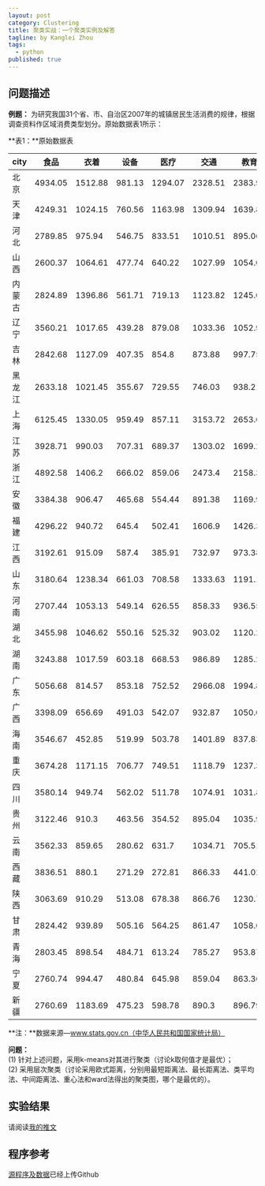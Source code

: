 ```yaml
---
layout: post
category: Clustering
title: 聚类实战：一个聚类实例及解答
tagline: by Kanglei Zhou
tags: 
  - python
published: true
---
```


## 问题描述  
**例题：**  为研究我国31个省、市、自治区2007年的城镇居民生活消费的规律，根据调查资料作区域消费类型划分。原始数据表1所示：

**表1：**原始数据表

| city | 食品       | 衣着       | 设备      | 医疗       | 交通       | 教育       | 居住       | 杂项      |
|------|----------|----------|---------|----------|----------|----------|----------|---------|
| 北京   | 4934\.05 | 1512\.88 | 981\.13 | 1294\.07 | 2328\.51 | 2383\.96 | 1246\.19 | 649\.66 |
| 天津   | 4249\.31 | 1024\.15 | 760\.56 | 1163\.98 | 1309\.94 | 1639\.83 | 1417\.45 | 463\.64 |
| 河北   | 2789\.85 | 975\.94  | 546\.75 | 833\.51  | 1010\.51 | 895\.06  | 917\.19  | 266\.16 |
| 山西   | 2600\.37 | 1064\.61 | 477\.74 | 640\.22  | 1027\.99 | 1054\.05 | 991\.77  | 245\.07 |
| 内蒙古  | 2824\.89 | 1396\.86 | 561\.71 | 719\.13  | 1123\.82 | 1245\.09 | 941\.79  | 468\.17 |
| 辽宁   | 3560\.21 | 1017\.65 | 439\.28 | 879\.08  | 1033\.36 | 1052\.94 | 1047\.04 | 400\.16 |
| 吉林   | 2842\.68 | 1127\.09 | 407\.35 | 854\.8   | 873\.88  | 997\.75  | 1062\.46 | 394\.29 |
| 黑龙江  | 2633\.18 | 1021\.45 | 355\.67 | 729\.55  | 746\.03  | 938\.21  | 784\.51  | 310\.67 |
| 上海   | 6125\.45 | 1330\.05 | 959\.49 | 857\.11  | 3153\.72 | 2653\.67 | 1412\.1  | 763\.8  |
| 江苏   | 3928\.71 | 990\.03  | 707\.31 | 689\.37  | 1303\.02 | 1699\.26 | 1020\.09 | 377\.37 |
| 浙江   | 4892\.58 | 1406\.2  | 666\.02 | 859\.06  | 2473\.4  | 2158\.32 | 1168\.08 | 467\.52 |
| 安徽   | 3384\.38 | 906\.47  | 465\.68 | 554\.44  | 891\.38  | 1169\.99 | 850\.24  | 309\.3  |
| 福建   | 4296\.22 | 940\.72  | 645\.4  | 502\.41  | 1606\.9  | 1426\.34 | 1261\.18 | 375\.98 |
| 江西   | 3192\.61 | 915\.09  | 587\.4  | 385\.91  | 732\.97  | 973\.38  | 728\.76  | 294\.6  |
| 山东   | 3180\.64 | 1238\.34 | 661\.03 | 708\.58  | 1333\.63 | 1191\.18 | 1027\.58 | 325\.64 |
| 河南   | 2707\.44 | 1053\.13 | 549\.14 | 626\.55  | 858\.33  | 936\.55  | 795\.39  | 300\.19 |
| 湖北   | 3455\.98 | 1046\.62 | 550\.16 | 525\.32  | 903\.02  | 1120\.29 | 856\.97  | 242\.82 |
| 湖南   | 3243\.88 | 1017\.59 | 603\.18 | 668\.53  | 986\.89  | 1285\.24 | 869\.59  | 315\.82 |
| 广东   | 5056\.68 | 814\.57  | 853\.18 | 752\.52  | 2966\.08 | 1994\.86 | 1444\.91 | 454\.09 |
| 广西   | 3398\.09 | 656\.69  | 491\.03 | 542\.07  | 932\.87  | 1050\.04 | 803\.04  | 277\.43 |
| 海南   | 3546\.67 | 452\.85  | 519\.99 | 503\.78  | 1401\.89 | 837\.83  | 819\.02  | 210\.85 |
| 重庆   | 3674\.28 | 1171\.15 | 706\.77 | 749\.51  | 1118\.79 | 1237\.35 | 968\.45  | 264\.01 |
| 四川   | 3580\.14 | 949\.74  | 562\.02 | 511\.78  | 1074\.91 | 1031\.81 | 690\.27  | 291\.32 |
| 贵州   | 3122\.46 | 910\.3   | 463\.56 | 354\.52  | 895\.04  | 1035\.96 | 718\.65  | 258\.21 |
| 云南   | 3562\.33 | 859\.65  | 280\.62 | 631\.7   | 1034\.71 | 705\.51  | 673\.07  | 174\.23 |
| 西藏   | 3836\.51 | 880\.1   | 271\.29 | 272\.81  | 866\.33  | 441\.02  | 628\.35  | 335\.66 |
| 陕西   | 3063\.69 | 910\.29  | 513\.08 | 678\.38  | 866\.76  | 1230\.74 | 831\.27  | 332\.84 |
| 甘肃   | 2824\.42 | 939\.89  | 505\.16 | 564\.25  | 861\.47  | 1058\.66 | 768\.28  | 353\.65 |
| 青海   | 2803\.45 | 898\.54  | 484\.71 | 613\.24  | 785\.27  | 953\.87  | 641\.93  | 331\.38 |
| 宁夏   | 2760\.74 | 994\.47  | 480\.84 | 645\.98  | 859\.04  | 863\.36  | 910\.68  | 302\.17 |
| 新疆   | 2760\.69 | 1183\.69 | 475\.23 | 598\.78  | 890\.3   | 896\.79  | 736\.99  | 331\.8  |

**注：**数据来源—www.stats.gov.cn（中华人民共和国国家统计局）

**问题：**  
    (1) 针对上述问题，采用k-means对其进行聚类（讨论k取何值才是最优）；  
    (2) 采用层次聚类（讨论采用欧式距离，分别用最短距离法、最长距离法、类平均法、中间距离法、重心法和ward法得出的聚类图，哪个是最优的）。

## 实验结果
请阅读[我的推文](https://mp.weixin.qq.com/s?__biz=MzUyMTE2NDYxMQ==&mid=2247484857&idx=2&sn=e203ba0729a5bb9e2f44885d4214653e&chksm=f9de0795cea98e83709dc2e8fa3389f09ae477455e4be32428ef0e34068f640dfd7533caf10e&token=1468757771&lang=zh_CN#rd)

## 程序参考
[源程序及数据](https://github.com/ZhouKanglei/Clustering_example)已经上传Github

